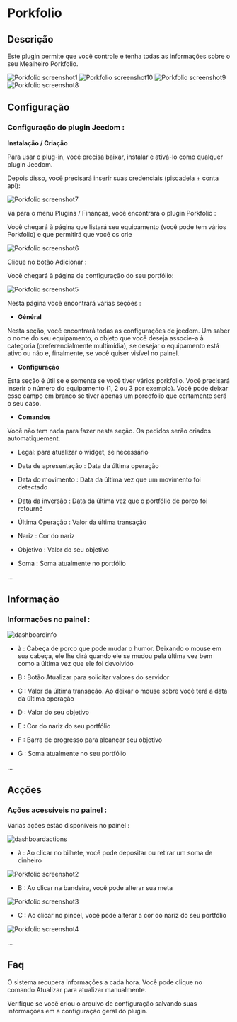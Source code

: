 Porkfolio 
=========

Descrição 
-----------

Este plugin permite que você controle e tenha todas as informações sobre o seu
Mealheiro Porkfolio.

![Porkfolio screenshot1](../images/porkfolio_screenshot1.jpg)
![Porkfolio screenshot10](../images/porkfolio_screenshot10.jpg)
![Porkfolio screenshot9](../images/porkfolio_screenshot9.jpg)
![Porkfolio screenshot8](../images/porkfolio_screenshot8.jpg)

Configuração 
-------------

### Configuração do plugin Jeedom : 

**Instalação / Criação**

Para usar o plug-in, você precisa baixar, instalar e
ativá-lo como qualquer plugin Jeedom.

Depois disso, você precisará inserir suas credenciais (piscadela + conta
api):

![Porkfolio screenshot7](../images/porkfolio_screenshot7.jpg)

Vá para o menu Plugins / Finanças, você encontrará o plugin
Porkfolio :

Você chegará à página que listará seu equipamento (você pode
tem vários Porkfolio) e que permitirá que você os crie

![Porkfolio screenshot6](../images/porkfolio_screenshot6.jpg)

Clique no botão Adicionar :

Você chegará à página de configuração do seu portfólio:

![Porkfolio screenshot5](../images/porkfolio_screenshot5.jpg)

Nesta página você encontrará várias seções :

-   **Général**

Nesta seção, você encontrará todas as configurações de jeedom. Um
saber o nome do seu equipamento, o objeto que você deseja
associe-a à categoria (preferencialmente multimídia), se desejar
o equipamento está ativo ou não e, finalmente, se você quiser
visível no painel.

-   **Configuração**

Esta seção é útil se e somente se você tiver vários
porkfolio. Você precisará inserir o número do equipamento (1, 2 ou 3 por
exemplo). Você pode deixar esse campo em branco se tiver apenas um
porcofolio que certamente será o seu caso.

-   **Comandos**

Você não tem nada para fazer nesta seção. Os pedidos serão criados
automatiquement.

-   Legal: para atualizar o widget, se necessário

-   Data de apresentação : Data da última operação

-   Data do movimento : Data da última vez que um movimento foi
    detectado

-   Data da inversão : Data da última vez que o portfólio de porco foi
    retourné

-   Última Operação : Valor da última transação

-   Nariz : Cor do nariz

-   Objetivo : Valor do seu objetivo

-   Soma : Soma atualmente no portfólio

…

Informação 
----------------

### Informações no painel : 

![dashboardinfo](../images/dashboardinfo.jpg)

-   à : Cabeça de porco que pode mudar o humor. Deixando o mouse
    em sua cabeça, ele lhe dirá quando ele se mudou pela última vez
    bem como a última vez que ele foi devolvido

-   B : Botão Atualizar para solicitar valores do servidor

-   C : Valor da última transação. Ao deixar o mouse sobre
    você terá a data da última operação

-   D : Valor do seu objetivo

-   E : Cor do nariz do seu portfólio

-   F : Barra de progresso para alcançar seu objetivo

-   G : Soma atualmente no seu portfólio

…

Acções 
-----------

### Ações acessíveis no painel : 

Várias ações estão disponíveis no painel :

![dashboardactions](../images/dashboardactions.jpg)

-   à : Ao clicar no bilhete, você pode depositar ou retirar um
    soma de dinheiro

![Porkfolio screenshot2](../images/porkfolio_screenshot2.jpg)

-   B : Ao clicar na bandeira, você pode alterar sua meta

![Porkfolio screenshot3](../images/porkfolio_screenshot3.jpg)

-   C : Ao clicar no pincel, você pode alterar a cor do
    nariz do seu portfólio

![Porkfolio screenshot4](../images/porkfolio_screenshot4.jpg)

…

Faq 
---

O sistema recupera informações a cada hora. Você pode
clique no comando Atualizar para atualizar manualmente.

Verifique se você criou o arquivo de configuração salvando suas informações em
a configuração geral do plugin.
